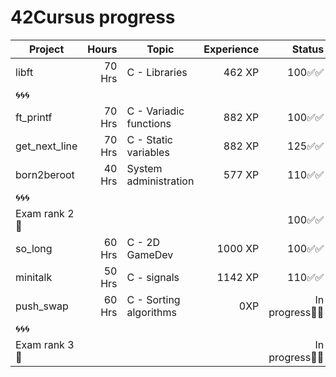 # 42Cursus progress


| Project          | Hours    | Topic                     | Experience | Status |Status |
| ---------------- |---------:| ------------------------- | ---------: | ----: | :----: | 
| libft            | 70 Hrs   | C - Libraries             | 462 XP     | 100✅✅ | | 
| 🌀🌀🌀            |          |                           |            |        |  |
| ft_printf        | 70 Hrs   | C - Variadic functions    | 882 XP     | 100✅✅ | |
| get_next_line    | 70 Hrs   | C - Static variables      | 882 XP     | 125✅✅ | |
| born2beroot      | 40 Hrs   | System administration     | 577 XP     | 110✅✅ | |
| 🌀🌀🌀            |          |                           |            |        | |
| Exam rank 2  🚩  |          |                           |            | 100✅✅ | |
| so_long          | 60 Hrs   | C - 2D GameDev            | 1000 XP    | 100✅✅ | |
| minitalk           | 50 Hrs   | C - signals                  | 1142 XP    | 110✅✅ | |
| push_swap        | 60 Hrs   | C - Sorting algorithms    | 0XP | In progress🔄🔄 | |
| 🌀🌀🌀            |          |                           |            |        | | 
| Exam rank 3  🚩  |          |                           |            | In progress🔄🔄 | |
